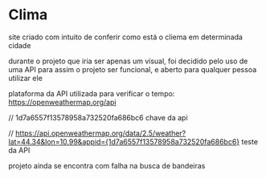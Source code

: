 # Clima
 site criado com intuito de conferir como está o cliema em determinada cidade

 durante o projeto que iria ser apenas um visual, foi decidido pelo uso de uma API para assim o projeto ser funcional, e aberto para qualquer pessoa utilizar ele

 plataforma da API utilizada para verificar o tempo: https://openweathermap.org/api

 // 1d7a6557f13578958a732520fa686bc6   chave da api

// https://api.openweathermap.org/data/2.5/weather?lat=44.34&lon=10.99&appid={1d7a6557f13578958a732520fa686bc6} teste da API


projeto ainda se encontra com falha na busca de bandeiras
